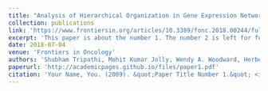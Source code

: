```yaml
---
title: "Analysis of Hierarchical Organization in Gene Expression Networks Reveals Underlying Principles of Collective Tumor Cell Dissemination and Metastatic Aggressiveness of Inflammatory Breast Cancer"
collection: publications
link: 'https://www.frontiersin.org/articles/10.3389/fonc.2018.00244/full'
excerpt: 'This paper is about the number 1. The number 2 is left for future work.'
date: 2018-07-04
venue: 'Frontiers in Oncology'
authors: 'Shubham Tripathi, Mohit Kumar Jolly, Wendy A. Woodward, Herbert Levine, and Michael W. Deem'
paperurl: 'http://academicpages.github.io/files/paper1.pdf'
citation: 'Your Name, You. (2009). &quot;Paper Title Number 1.&quot; <i>Journal 1</i>. 1(1).'
---
```

